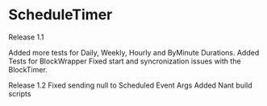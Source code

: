 ScheduleTimer
=============

Release 1.1

Added more tests for Daily, Weekly, Hourly and ByMinute Durations.
Added Tests for BlockWrapper
Fixed start and syncronization issues with the BlockTimer.

Release 1.2
Fixed sending null to Scheduled Event Args
Added Nant build scripts